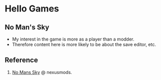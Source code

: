 # Hello Games

## No Man's Sky

- My interest in the game is more as a player than a modder.
- Therefore content here is more likely to be about the save editor, etc.

## Reference

1. [No Mans Sky](https://www.nexusmods.com/games/nomanssky) @ nexusmods.

